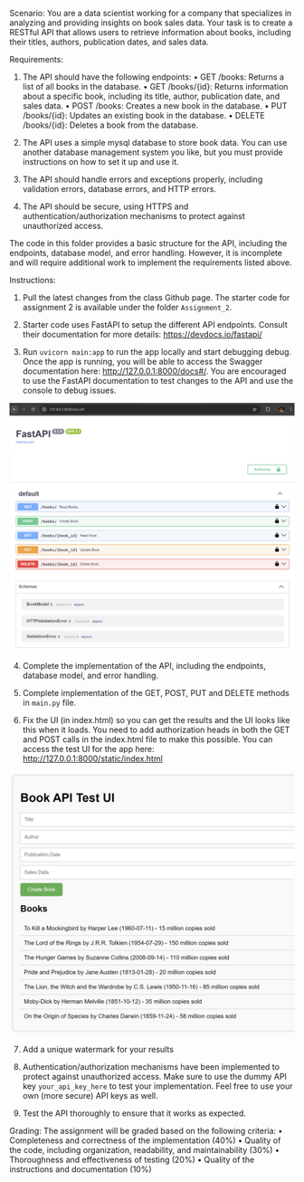 Scenario:
You are a data scientist working for a company that specializes in analyzing and providing insights on book sales data. Your task is to create a RESTful API that allows users to retrieve information about books, including their titles, authors, publication dates, and sales data.


Requirements:
1. The API should have the following endpoints:
• GET /books: Returns a list of all books in the database.
• GET /books/{id}: Returns information about a specific book, including its title, author, publication date, and sales data.
• POST /books: Creates a new book in the database.
• PUT /books/{id}: Updates an existing book in the database.
• DELETE /books/{id}: Deletes a book from the database.

2. The API uses a simple mysql database to store book data. You can use another database management system you like, but you must provide instructions on how to set it up and use it.

3. The API should handle errors and exceptions properly, including validation errors, database errors, and HTTP errors.

4. The API should be secure, using HTTPS and authentication/authorization mechanisms to protect against unauthorized access.


The code in this folder provides a basic structure for the API, including the endpoints, database model, and error handling. However, it is incomplete and will require additional work to implement the requirements listed above.


Instructions:
1. Pull the latest changes from the class Github page. The starter code for assignment 2 is available under the folder `Assignment_2`. 

2. Starter code uses FastAPI to setup the different API endpoints. Consult their documentation for more details: https://devdocs.io/fastapi/

3. Run `uvicorn main:app` to run the app locally and start debugging debug. Once the app is running, you will be able to access the Swagger documentation here: http://127.0.0.1:8000/docs#/. You are encouraged to use the FastAPI documentation to test changes to the API and use the console to debug issues. 

![FastAPI Swagger Documentation](./static/swagger_docs.png)

4. Complete the implementation of the API, including the endpoints, database model, and error handling.

5. Complete implementation of the GET, POST, PUT and DELETE methods in `main.py` file. 

6. Fix the UI (in index.html) so you can get the results and the UI looks like this when it loads. You need to add authorization heads in both the GET and POST calls in the index.html file to make this possible. You can access the test UI for the app here: http://127.0.0.1:8000/static/index.html

![Book API Test UI](./static/book_api_test_ui.png)

7. Add a unique watermark for your results

8. Authentication/authorization mechanisms have been implemented to protect against unauthorized access. Make sure to use the dummy API key `your_api_key_here` to test your implementation. Feel free to use your own (more secure) API keys as well. 

9. Test the API thoroughly to ensure that it works as expected.


Grading:
The assignment will be graded based on the following criteria:
• Completeness and correctness of the implementation (40%)
• Quality of the code, including organization, readability, and maintainability (30%)
• Thoroughness and effectiveness of testing (20%)
• Quality of the instructions and documentation (10%)


